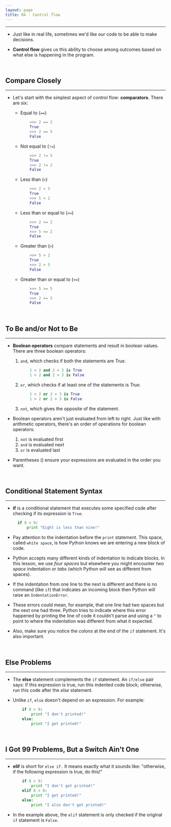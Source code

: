 ```yaml
---
layout: page
title: 04 - Control flow
---
```

***

- Just like in real life, sometimes we'd like our code to be able to make decisions.

- __Control flow__ gives us this ability to choose among outcomes based on what else is happening in the program.

&nbsp;

## Compare Closely

***

- Let's start with the simplest aspect of control flow: __comparators__. There are six:

  - Equal to (`==`)

    ```python
        >>> 2 == 2
        True
        >>> 2 == 5
        False
    ```

  - Not equal to (`!=`)

    ```python
        >>> 2 != 5
        True
        >>> 2 != 2
        False
    ```

  - Less than (`<`)

    ```python
        >>> 2 < 5
        True
        >>> 5 < 2
        False
    ```

  - Less than or equal to (`<=`)

    ```python
        >>> 2 <= 2
        True
        >>> 5 <= 2
        False
    ```

  - Greater than (`>`)

    ```python
        >>> 5 > 2
        True
        >>> 2 > 5
        False
    ```

  - Greater than or equal to (`>=`)

    ```python
        >>> 5 >= 5
        True
        >>> 2 >= 5
        False
    ```

&nbsp;

## To Be and/or Not to Be

***

- __Boolean operators__ compare statements and result in boolean values. There are three boolean operators:

  1. `and`, which checks if both the statements are _True_.

        ```python
            1 < 2 and 2 < 3 is True
            1 < 2 and 2 > 3 is False
        ```
  
  2. `or`, which checks if at least one of the statements is _True_.

        ```python
            1 < 2 or 2 > 3 is True
            1 > 2 or 2 > 3 is False
        ```

  3. `not`, which gives the opposite of the statement.

- Boolean operators aren't just evaluated from left to right. Just like with arithmetic operators, there's an order of operations for boolean operators:

  1. `not` is evaluated first
  2. `and` is evaluated next
  3. `or` is evaluated last

- Parentheses () ensure your expressions are evaluated in the order you want.

&nbsp;

## Conditional Statement Syntax

***

- __if__ is a conditional statement that executes some specified code after checking if its expression is `True`.

  ```python
    if 8 < 9:
        print "Eight is less than nine!"
  ```

- Pay attention to the indentation before the `print` statement. This space, called `white space`, is how Python knows we are entering a new block of code.

- Python accepts many different kinds of indentation to indicate blocks. In this lesson, we use _four spaces_ but elsewhere you might encounter _two space_ indentation or _tabs_ (which Python will see as different from spaces).

- If the indentation from one line to the next is different and there is no command (like `if`) that indicates an incoming block then Python will raise an `IndentationError`.

- These errors could mean, for example, that one line had two spaces but the next one had three. Python tries to indicate where this error happened by printing the line of code it couldn't parse and using a `^` to point to where the indentation was different from what it expected.

- Also, make sure you notice the _colons_ at the end of the `if` statement. It's also important.

&nbsp;

## Else Problems

***

- The __else__ statement complements the `if` statement. An `if/else` pair says: If this expression is true, run this indented code block; otherwise, run this code after the _else_ statement.

- Unlike `if`, `else` doesn't depend on an expression. For example:

    ```python
        if 8 > 9:
            print "I don't printed!"
        else:
            print "I get printed!"
    ```

&nbsp;

## I Got 99 Problems, But a Switch Ain't One

***

- __elif__ is short for `else if.` It means exactly what it sounds like: "otherwise, if the following expression is true, do this!"

    ```python
        if 8 > 9:
            print "I don't get printed!"
        elif 8 < 9:
            print "I get printed!"
        else:
            print "I also don't get printed!"
    ```

- In the example above, the `elif` statement is only checked if the original `if` statement is `False`.